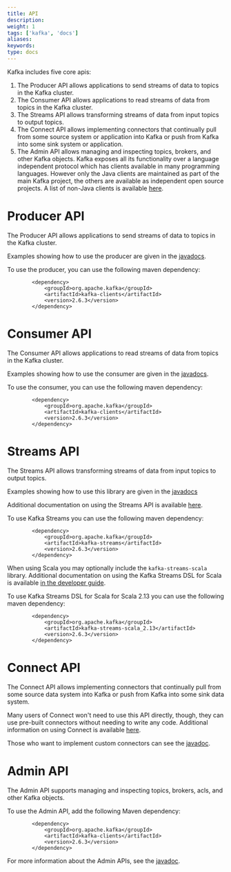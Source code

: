 ```yaml
---
title: API
description: 
weight: 1
tags: ['kafka', 'docs']
aliases: 
keywords: 
type: docs
---
```


Kafka includes five core apis: 

  1. The Producer API allows applications to send streams of data to topics in the Kafka cluster. 
  2. The Consumer API allows applications to read streams of data from topics in the Kafka cluster. 
  3. The Streams API allows transforming streams of data from input topics to output topics. 
  4. The Connect API allows implementing connectors that continually pull from some source system or application into Kafka or push from Kafka into some sink system or application. 
  5. The Admin API allows managing and inspecting topics, brokers, and other Kafka objects. 
Kafka exposes all its functionality over a language independent protocol which has clients available in many programming languages. However only the Java clients are maintained as part of the main Kafka project, the others are available as independent open source projects. A list of non-Java clients is available [here](https://cwiki.apache.org/confluence/display/KAFKA/Clients). 

# Producer API

The Producer API allows applications to send streams of data to topics in the Kafka cluster. 

Examples showing how to use the producer are given in the [javadocs](/26/javadoc/index.html?org/apache/kafka/clients/producer/KafkaProducer.html "Kafka 2.6 Javadoc"). 

To use the producer, you can use the following maven dependency: 
    
    
    		<dependency>
    			<groupId>org.apache.kafka</groupId>
    			<artifactId>kafka-clients</artifactId>
    			<version>2.6.3</version>
    		</dependency>

# Consumer API

The Consumer API allows applications to read streams of data from topics in the Kafka cluster. 

Examples showing how to use the consumer are given in the [javadocs](/26/javadoc/index.html?org/apache/kafka/clients/consumer/KafkaConsumer.html "Kafka 2.6 Javadoc"). 

To use the consumer, you can use the following maven dependency: 
    
    
    		<dependency>
    			<groupId>org.apache.kafka</groupId>
    			<artifactId>kafka-clients</artifactId>
    			<version>2.6.3</version>
    		</dependency>

# Streams API

The Streams API allows transforming streams of data from input topics to output topics. 

Examples showing how to use this library are given in the [javadocs](/26/javadoc/index.html?org/apache/kafka/streams/KafkaStreams.html "Kafka 2.6 Javadoc")

Additional documentation on using the Streams API is available [here](/26/streams). 

To use Kafka Streams you can use the following maven dependency: 
    
    
    		<dependency>
    			<groupId>org.apache.kafka</groupId>
    			<artifactId>kafka-streams</artifactId>
    			<version>2.6.3</version>
    		</dependency>

When using Scala you may optionally include the `kafka-streams-scala` library. Additional documentation on using the Kafka Streams DSL for Scala is available [in the developer guide](/26/streams/developer-guide/dsl-api.html#scala-dsl). 

To use Kafka Streams DSL for Scala for Scala 2.13 you can use the following maven dependency: 
    
    
    		<dependency>
    			<groupId>org.apache.kafka</groupId>
    			<artifactId>kafka-streams-scala_2.13</artifactId>
    			<version>2.6.3</version>
    		</dependency>

# Connect API

The Connect API allows implementing connectors that continually pull from some source data system into Kafka or push from Kafka into some sink data system. 

Many users of Connect won't need to use this API directly, though, they can use pre-built connectors without needing to write any code. Additional information on using Connect is available [here](/documentation.html#connect). 

Those who want to implement custom connectors can see the [javadoc](/26/javadoc/index.html?org/apache/kafka/connect "Kafka 2.6 Javadoc"). 

# Admin API

The Admin API supports managing and inspecting topics, brokers, acls, and other Kafka objects. 

To use the Admin API, add the following Maven dependency: 
    
    
    		<dependency>
    			<groupId>org.apache.kafka</groupId>
    			<artifactId>kafka-clients</artifactId>
    			<version>2.6.3</version>
    		</dependency>

For more information about the Admin APIs, see the [javadoc](/26/javadoc/index.html?org/apache/kafka/clients/admin/Admin.html "Kafka 2.6 Javadoc"). 
